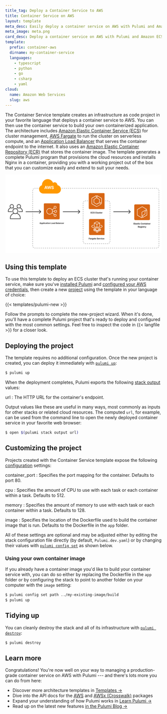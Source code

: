 ```yaml
---
title_tag: Deploy a Container Service to AWS
title: Container Service on AWS
layout: template
meta_desc: Easily deploy a container service on AWS with Pulumi and Amazon Elastic Container Service (ECS) using this template.
meta_image: meta.png
card_desc: Deploy a container service on AWS with Pulumi and Amazon ECS.
template:
  prefix: container-aws
  dirname: my-container-service
  languages:
    - typescript
    - python
    - go
    - csharp
    - yaml
cloud:
  name: Amazon Web Services
  slug: aws
---
```


The Container Service template creates an infrastructure as code project in your favorite language that deploys a container service to AWS. You can then use the container service to build your own containerized application. The architecture includes [Amazon Elastic Container Service (ECS)](/registry/packages/aws/api-docs/ecs/cluster) for cluster management, [AWS Fargate](/registry/packages/awsx/api-docs/ecs/fargateservice/) to run the cluster on serverless compute, and an [Application Load Balancer](/registry/packages/awsx/api-docs/lb/) that serves the container endpoint to the internet. It also uses an [Amazon Elastic Container Repository (ECR)](/registry/packages/awsx/api-docs/ecr/repository) that stores the container image. The template generates a complete Pulumi program that provisions the cloud resources and installs Nginx in a container, providing you with a working project out of the box that you can customize easily and extend to suit your needs.

![An architecture diagram of the Pulumi AWS Container Service template](./architecture.png)

## Using this template

To use this template to deploy an ECS cluster that's running your container service, make sure you've [installed Pulumi](/docs/install/) and [configured your AWS credentials](/registry/packages/aws/installation-configuration#credentials), then create a new [project](/docs/concepts/projects/) using the template in your language of choice:

{{< templates/pulumi-new >}}

Follow the prompts to complete the new-project wizard. When it's done, you'll have a complete Pulumi project that's ready to deploy and configured with the most common settings. Feel free to inspect the code in {{< langfile >}} for a closer look.

## Deploying the project

The template requires no additional configuration. Once the new project is created, you can deploy it immediately with [`pulumi up`](/docs/cli/pulumi_up):

```bash
$ pulumi up
```

When the deployment completes, Pulumi exports the following [stack output](/docs/concepts/stack#outputs) values:

url
: The HTTP URL for the container's endpoint.

Output values like these are useful in many ways, most commonly as inputs for other stacks or related cloud resources. The computed `url`, for example, can be used from the command line to open the newly deployed container service in your favorite web browser:

```bash
$ open $(pulumi stack output url)
```

## Customizing the project

Projects created with the Container Service template expose the following [configuration](/docs/concepts/config/) settings:

container_port
: Specifies the port mapping for the container. Defaults to port 80.

cpu
: Specifies the amount of CPU to use with each task or each container within a task. Defaults to 512.

memory
: Specifies the amount of memory to use with each task or each container within a task. Defaults to 128.

image
: Specifies the location of the Dockerfile used to build the container image that is run. Defaults to the Dockerfile in the `app` folder.

All of these settings are optional and may be adjusted either by editing the stack configuration file directly (by default, `Pulumi.dev.yaml`) or by changing their values with [`pulumi config set`](/docs/cli/pulumi_config_set) as shown below.

### Using your own container image

If you already have a container image you'd like to build your container service with, you can do so either by replacing the Dockerfile in the `app` folder or by configuring the stack to point to another folder on your computer with the `image` setting:

```bash
$ pulumi config set path ../my-existing-image/build
$ pulumi up
```

## Tidying up

You can cleanly destroy the stack and all of its infrastructure with [`pulumi destroy`](/docs/cli/pulumi_destroy):

```bash
$ pulumi destroy
```

## Learn more

Congratulations! You're now well on your way to managing a production-grade container service on AWS with Pulumi --- and there's lots more you can do from here:

* Discover more architecture templates in [Templates &rarr;](/templates)
* Dive into the API docs for the [AWS](/registry/packages/aws/) and [AWSx (Crosswalk)](/registry/packages/awsx) packages
* Expand your understanding of how Pulumi works in [Learn Pulumi &rarr;](/learn)
* Read up on the latest new features [in the Pulumi Blog &rarr;](/blog/tag/containers)
